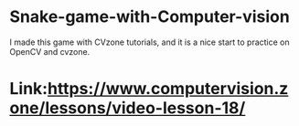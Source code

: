 # Snake-game-with-Computer-vision
I made this game with CVzone tutorials, and it is a nice start to practice on OpenCV and cvzone.
# Link:https://www.computervision.zone/lessons/video-lesson-18/
